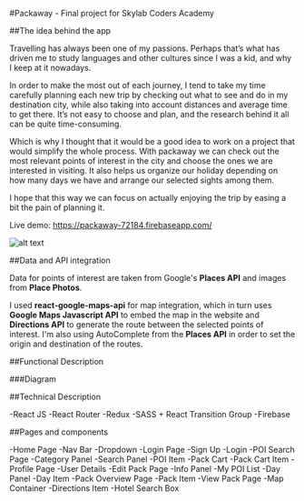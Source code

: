 #Packaway - Final project for Skylab Coders Academy


##The idea behind the app

Travelling has always been one of my passions. Perhaps that’s what has driven me to study languages and other cultures since I was a kid, and why I keep at it nowadays. 

In order to make the most out of each journey, I tend to take my time carefully planning each new trip by checking out what to see and do in my destination city, while also taking into account distances and average time to get there. It’s not easy to choose and plan, and the research behind it all can be quite time-consuming. 

Which is why I thought that it would be a good idea to work on a project that would simplify the whole process. With packaway we can check out the most relevant points of interest in the city and choose the ones we are interested in visiting. It also helps us organize our holiday depending on how many days we have and arrange our selected sights among them. 

I hope that this way we can focus on actually enjoying the trip by easing a bit the pain of planning it. 

Live demo: https://packaway-72184.firebaseapp.com/

![alt text](./public/homepage_screenshot.png "Packaway homepage")

##Data and API integration

Data for points of interest are taken from Google's **Places API** and images from **Place Photos**.

I used **react-google-maps-api** for map integration, which in turn uses **Google Maps Javascript API** to embed the map in the website and **Directions API** to generate the route between the selected points of interest. I'm also using AutoComplete from the **Places API** in order to set the origin and destination of the routes.

##Functional Description

###Diagram

##Technical Description

-React JS
-React Router
-Redux
-SASS + React Transition Group
-Firebase

##Pages and components

-Home Page
  -Nav Bar
  -Dropdown
-Login Page
  -Sign Up
  -Login
-POI Search Page
  -Category Panel
  -Search Panel
  -POI Item
  -Pack Cart
  -Pack Cart Item
-Profile Page
  -User Details
-Edit Pack Page
  -Info Panel
  -My POI List
  -Day Panel
  -Day Item
-Pack Overview Page
  -Pack Item
-View Pack Page
  -Map Container
  -Directions Item
  -Hotel Search Box